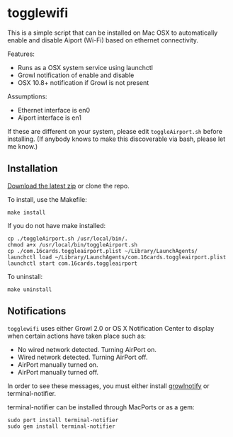 togglewifi
==========

This is a simple script that can be installed on Mac OSX to
automatically enable and disable Aiport (Wi-Fi) based on ethernet
connectivity.

Features:
* Runs as a OSX system service using launchctl
* Growl notification of enable and disable
* OSX 10.8+ notification if Growl is not present

Assumptions:
* Ethernet interface is en0
* Aiport interface is en1

If these are different on your system, please edit `toggleAirport.sh` before installing. (If anybody knows
to make this discoverable via bash, please let me know.)

Installation
------------

[Download the latest zip](https://github.com/BrandonSmith/togglewifi/archive/master.zip) or clone the repo.

    

To install, use the Makefile:

    make install

If you do not have make installed:

    cp ./toggleAirport.sh /usr/local/bin/.
    chmod a+x /usr/local/bin/toggleAirport.sh
    cp ./com.16cards.toggleairport.plist ~/Library/LaunchAgents/
    launchctl load ~/Library/LaunchAgents/com.16cards.toggleairport.plist
    launchctl start com.16cards.toggleairport
    
To uninstall:

    make uninstall

Notifications
-------------

`togglewifi` uses either Growl 2.0 or OS X Notification Center to display when certain actions have taken place such as:

* No wired network detected. Turning AirPort on.
* Wired network detected. Turning AirPort off.
* AirPort manually turned on.
* AirPort manually turned off.

In order to see these messages, you must either install [growlnotify](http://growl.info/downloads) or terminal-notifier.

terminal-notifier can be installed through MacPorts or as a gem:

    sudo port install terminal-notifier
    sudo gem install terminal-notifier
